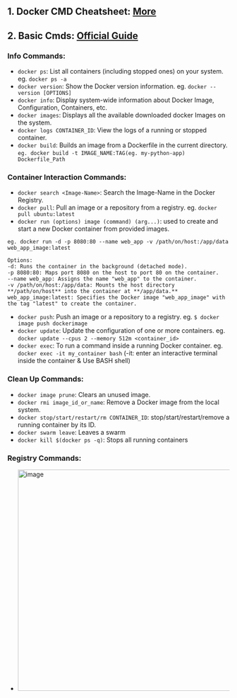 ## 1. Docker CMD Cheatsheet: [More](https://www.hostinger.in/tutorials/docker-cheat-sheet?ppc_campaign=google_search_generic_hosting_all&bidkw=defaultkeyword&lo=9062084&gclid=Cj0KCQjwiIOmBhDjARIsAP6YhSWZqeUH50uOmMi2B7_78afHw_bQ0jBjWj9pfZgDoRwvnuZJ0Ca6grQaApuBEALw_wcB#Docker_Architecture)

## 2. Basic Cmds: [Official Guide](https://docs.docker.com/guides/get-started/)
### Info Commands:
- `docker ps`: List all containers (including stopped ones) on your system. eg. `docker ps -a`
- `docker version`:	Show the Docker version information. eg. `docker --version [OPTIONS]`
- `docker info`: Display system-wide information about Docker Image, Configuration, Containers, etc.
- `docker images`: Displays all the available downloaded docker Images on the system.
- `docker logs CONTAINER_ID`: View the logs of a running or stopped container.
- `docker build`: Builds an image from a Dockerfile in the current directory. `eg. docker build -t IMAGE_NAME:TAG(eg. my-python-app) Dockerfile_Path`

### Container Interaction Commands:
- `docker search <Image-Name>`: Search the Image-Name in the Docker Registry.
- `docker pull`: Pull an image or a repository from a registry. eg. `docker pull ubuntu:latest`
- `docker run (options) image (command) (arg...)`: used to create and start a new Docker container from provided images.
```
eg. docker run -d -p 8080:80 --name web_app -v /path/on/host:/app/data web_app_image:latest

Options:
-d: Runs the container in the background (detached mode).
-p 8080:80: Maps port 8080 on the host to port 80 on the container.
--name web_app: Assigns the name "web_app" to the container.
-v /path/on/host:/app/data: Mounts the host directory **/path/on/host** into the container at **/app/data.**
web_app_image:latest: Specifies the Docker image "web_app_image" with the tag "latest" to create the container.
```
- `docker push`: Push an image or a repository to a registry. eg. `$ docker image push dockerimage`
- `docker update`:	Update the configuration of one or more containers. eg. `docker update --cpus 2 --memory 512m <container_id>`
- `docker exec`: To run a command inside a running Docker container. eg. `docker exec -it my_container bash` (-it: enter an interactive terminal inside the container & Use BASH shell)


### Clean Up Commands:
- `docker image prune`:	Clears an unused image.
- `docker rmi image_id_or_name`:	Remove a Docker image from the local system.
- `docker stop/start/restart/rm CONTAINER_ID`: stop/start/restart/remove a running container by its ID. 
- `docker swarm leave`:	Leaves a swarm
- `docker kill $(docker ps -q)`:	Stops all running containers

### Registry Commands:
- <img width="500" alt="image" src="https://github.com/IOxCyber/CyberDev/assets/40174034/f7f44782-d3ab-4786-bc19-e9bf0c19471f">
